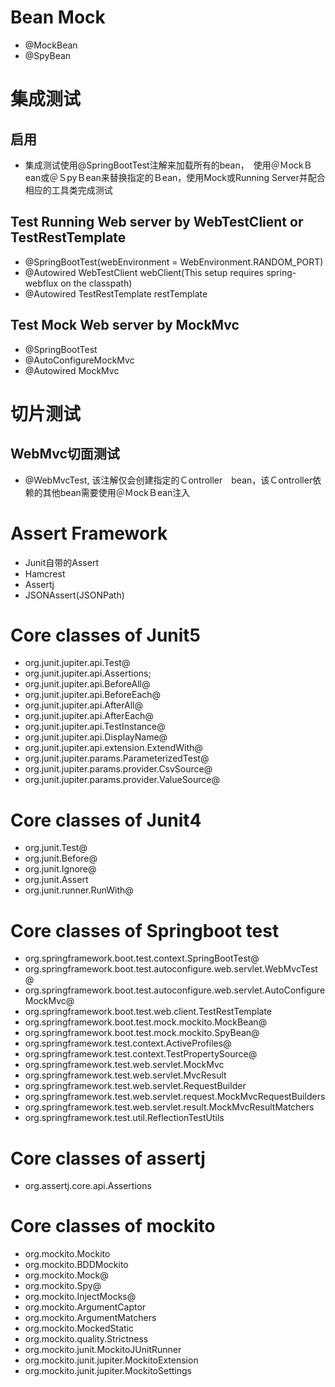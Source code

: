# Bean Mock
- @MockBean
- @SpyBean

# 集成测试
## 启用
- 集成测试使用@SpringBootTest注解来加载所有的bean，　使用＠ＭockＢean或＠ＳpyＢean来替换指定的Ｂean，使用Mock或Running Server并配合相应的工具类完成测试

## Test Running Web server by WebTestClient or TestRestTemplate
- @SpringBootTest(webEnvironment = WebEnvironment.RANDOM_PORT)
- @Autowired WebTestClient webClient(This setup requires spring-webflux on the classpath)
- @Autowired TestRestTemplate restTemplate

## Test Mock Web server by MockMvc
- @SpringBootTest
- @AutoConfigureMockMvc
- @Autowired MockMvc


# 切片测试
## WebMvc切面测试
- @WebMvcTest, 该注解仅会创建指定的Ｃontroller　bean，该Ｃontroller依赖的其他bean需要使用＠ＭockＢean注入


# Assert Framework
- Junit自带的Assert
- Hamcrest
- Assertj
- JSONAssert(JSONPath)

# Core classes of Junit5
- org.junit.jupiter.api.Test@
- org.junit.jupiter.api.Assertions;
- org.junit.jupiter.api.BeforeAll@
- org.junit.jupiter.api.BeforeEach@
- org.junit.jupiter.api.AfterAll@
- org.junit.jupiter.api.AfterEach@
- org.junit.jupiter.api.TestInstance@
- org.junit.jupiter.api.DisplayName@
- org.junit.jupiter.api.extension.ExtendWith@
- org.junit.jupiter.params.ParameterizedTest@
- org.junit.jupiter.params.provider.CsvSource@
- org.junit.jupiter.params.provider.ValueSource@

# Core classes of Junit4
- org.junit.Test@
- org.junit.Before@
- org.junit.Ignore@
- org.junit.Assert
- org.junit.runner.RunWith@

# Core classes of Springboot test
- org.springframework.boot.test.context.SpringBootTest@
- org.springframework.boot.test.autoconfigure.web.servlet.WebMvcTest@
- org.springframework.boot.test.autoconfigure.web.servlet.AutoConfigureMockMvc@
- org.springframework.boot.test.web.client.TestRestTemplate
- org.springframework.boot.test.mock.mockito.MockBean@
- org.springframework.boot.test.mock.mockito.SpyBean@
- org.springframework.test.context.ActiveProfiles@
- org.springframework.test.context.TestPropertySource@
- org.springframework.test.web.servlet.MockMvc
- org.springframework.test.web.servlet.MvcResult
- org.springframework.test.web.servlet.RequestBuilder
- org.springframework.test.web.servlet.request.MockMvcRequestBuilders
- org.springframework.test.web.servlet.result.MockMvcResultMatchers
- org.springframework.test.util.ReflectionTestUtils

# Core classes of assertj
- org.assertj.core.api.Assertions

# Core classes of mockito
- org.mockito.Mockito
- org.mockito.BDDMockito
- org.mockito.Mock@
- org.mockito.Spy@
- org.mockito.InjectMocks@
- org.mockito.ArgumentCaptor
- org.mockito.ArgumentMatchers
- org.mockito.MockedStatic
- org.mockito.quality.Strictness
- org.mockito.junit.MockitoJUnitRunner
- org.mockito.junit.jupiter.MockitoExtension
- org.mockito.junit.jupiter.MockitoSettings